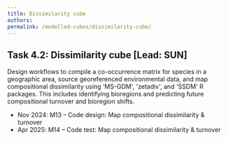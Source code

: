 ```yaml
---
title: Dissimilarity cube
authors:
permalink: /modelled-cubes/dissimilarity-cube/
---
```


## Task 4.2: Dissimilarity cube [Lead: SUN]

Design workflows to compile a co-occurrence matrix for species in a geographic area, source georeferenced environmental data, and map compositional dissimilarity using ‘MS-GDM', 'zetadiv', and 'SSDM' R packages. This includes identifying bioregions and predicting future compositional turnover and bioregion shifts.

- Nov 2024: M13 – Code design: Map compositional dissimilarity & turnover
- Apr 2025: M14 – Code test: Map compositional dissimilarity & turnover
